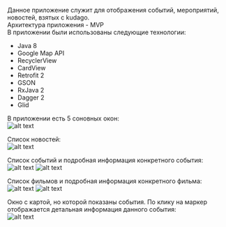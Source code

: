 Данное приложение служит для отображения событий, мероприятий, новостей, взятых с kudago.   
Архитектура приложения - MVP  
В приложении были использованы следующие технологии:  
  - Java 8
  - Google Map API
  - RecyclerView
  - CardView
  - Retrofit 2
  - GSON
  - RxJava 2
  - Dagger 2
  - Glid
  
В приложении есть 5 соновных окон:  
![alt text](screenshots/Снимок1.JPG)​  

Список новостей:  
![alt text](screenshots/Снимок2.JPG)​  

Список событий и подробная информация конкретного события:  
![alt text](screenshots/Снимок3.JPG)​ ![alt text](screenshots/Снимок4.JPG)​  

Список фильмов и подробная информация конкретного фильма:  
![alt text](screenshots/Снимок5.JPG)​ ![alt text](screenshots/Снимок6.JPG)​  

Окно с картой, но которой показаны события. По клику на маркер отображается детальная информация данного события:  
![alt text](screenshots/Снимок7.JPG)​

